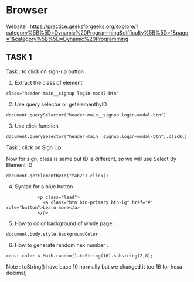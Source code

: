 # Browser 

Website : https://practice.geeksforgeeks.org/explore/?category%5B%5D=Dynamic%20Programming&difficulty%5B%5D=1&page=1&category%5B%5D=Dynamic%20Programming

## TASK 1

Task : to click on sign-up button

1. Extract the class of element 

```
class="header-main__signup login-modal-btn"
```

2. Use query selector or getelementbyID

```
document.querySelector("header-main__signup.login-modal-btn")
```

3. Use click function 

```
document.querySelector("header-main__signup.login-modal-btn").click()
```

Task : click on Sign Up

Now for sign, class is same but ID is different, so we will use Select By Element ID

```
document.getElementById("tab2").click()
```

4. Syntax for a blue button 

```
            <p class="lead">
              <a class="btn btn-primary btn-lg" href="#" role="button">Learn more</a>
            </p>
```
5. How to color background of whole page : 
```
document.body.style.backgroundColor
```

6. How to generate random hex number : 
```
const color = Math.random().toString(16).substring(2,8);
``` 
Note : toString() have base 10 normally but we changed it too 16 for hexa decimal;